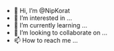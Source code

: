 - 👋 Hi, I’m @NipKorat
- 👀 I’m interested in ...
- 🌱 I’m currently learning ...
- 💞️ I’m looking to collaborate on ...
- 📫 How to reach me ...

<!---
NipKorat/NipKorat is a ✨ special ✨ repository because its `README.md` (this file) appears on your GitHub profile.
You can click the Preview link to take a look at your changes.
--->
